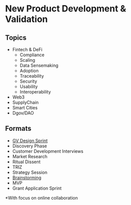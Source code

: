# New Product Development & Validation

## Topics

* Fintech & DeFi
  * Compliance
  * Scaling
  * Data Sensemaking
  * Adoption
  * Traceability
  * Security
  * Usability
  * Interoperability
* Web3
* SupplyChain
* Smart Cities
* Dgov/DAO

## Formats

* [GV Design Sprint](https://www.gv.com/sprint/)
* Discovery Phase
* Customer Development Interviews
* Market Research
* Ritual Dissent
* TRIZ
* Strategy Session
* [Brainstorming](https://business.tutsplus.com/articles/top-brainstorming-techniques--cms-27181)
* MVP
* Grant Application Sprint

\*With focus on online collaboration

